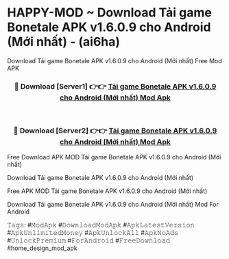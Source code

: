 # HAPPY-MOD ~ Download Tải game Bonetale APK v1.6.0.9 cho Android (Mới nhất) - (ai6ha)
Download Tải game Bonetale APK v1.6.0.9 cho Android (Mới nhất) Free Mod APK

<div align="center">
<h3>🔴 Download [Server1] 👉👉 <a href="https://apk-comot.site?title=Tải_game_Bonetale_APK_v1.6.0.9_cho_Android_(Mới_nhất)">Tải game Bonetale APK v1.6.0.9 cho Android (Mới nhất) Mod Apk</a></h3><br>

<h3>🔴 Download [Server2] 👉👉 <a href="https://apk-comot.site?title=Tải_game_Bonetale_APK_v1.6.0.9_cho_Android_(Mới_nhất)">Tải game Bonetale APK v1.6.0.9 cho Android (Mới nhất) Mod Apk</a></h3>
</div>


Free Download APK MOD Tải game Bonetale APK v1.6.0.9 cho Android (Mới nhất)

Download Tải game Bonetale APK v1.6.0.9 cho Android (Mới nhất) 

Free APK MOD Tải game Bonetale APK v1.6.0.9 cho Android (Mới nhất) 

Download Tải game Bonetale APK v1.6.0.9 cho Android (Mới nhất) Mod For Android

𝚃𝚊𝚐𝚜: #𝙼𝚘𝚍𝙰𝚙𝚔 #𝙳𝚘𝚠𝚗𝚕𝚘𝚊𝚍𝙼𝚘𝚍𝙰𝚙𝚔 #𝙰𝚙𝚔𝙻𝚊𝚝𝚎𝚜𝚝𝚅𝚎𝚛𝚜𝚒𝚘𝚗 #𝙰𝚙𝚔𝚄𝚗𝚕𝚒𝚖𝚒𝚝𝚎𝚍𝙼𝚘𝚗𝚎𝚢 #𝙰𝚙𝚔𝚄𝚗𝚕𝚘𝚌𝚔𝙰𝚕𝚕 #𝙰𝚙𝚔𝙽𝚘𝙰𝚍𝚜 #𝚄𝚗𝚕𝚘𝚌𝚔𝙿𝚛𝚎𝚖𝚒𝚞𝚖 #𝙵𝚘𝚛𝙰𝚗𝚍𝚛𝚘𝚒𝚍 #𝙵𝚛𝚎𝚎𝙳𝚘𝚠𝚗𝚕𝚘𝚊𝚍 #home_design_mod_apk